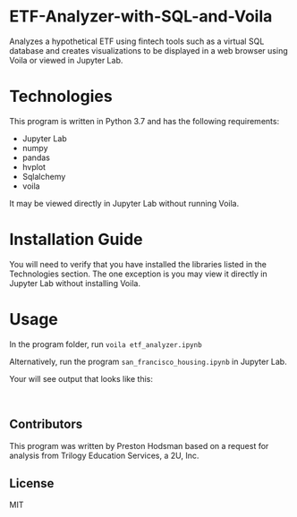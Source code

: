 # ETF-Analyzer-with-SQL-and-Voila
Analyzes a hypothetical ETF using fintech tools such as a virtual SQL database and creates visualizations to be displayed in a web browser using Voila or viewed in Jupyter Lab.

# Technologies

This program is written in Python 3.7 and has the following requirements:

- Jupyter Lab
- numpy
- pandas
- hvplot
- Sqlalchemy
- voila

It may be viewed directly in Jupyter Lab without running Voila.

# Installation Guide

You will need to verify that you have installed the libraries listed in the Technologies section. The one exception is you may view it directly in Jupyter Lab without installing Voila.

# Usage

In the program folder, run `voila etf_analyzer.ipynb`

Alternatively, run the program ```san_francisco_housing.ipynb``` in Jupyter Lab.

Your will see output that looks like this:

![]()
![]()
![]()
![]()

## Contributors
This program was written by Preston Hodsman based on a request for analysis from Trilogy Education Services, a 2U, Inc.

## License
MIT